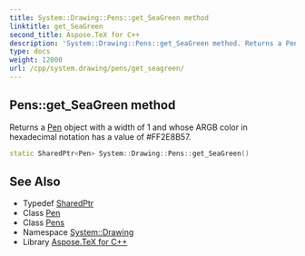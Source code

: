 ```yaml
---
title: System::Drawing::Pens::get_SeaGreen method
linktitle: get_SeaGreen
second_title: Aspose.TeX for C++
description: 'System::Drawing::Pens::get_SeaGreen method. Returns a Pen object with a width of 1 and whose ARGB color in hexadecimal notation has a value of #FF2E8B57 in C++.'
type: docs
weight: 12000
url: /cpp/system.drawing/pens/get_seagreen/
---
```

## Pens::get_SeaGreen method


Returns a [Pen](../../pen/) object with a width of 1 and whose ARGB color in hexadecimal notation has a value of #FF2E8B57.

```cpp
static SharedPtr<Pen> System::Drawing::Pens::get_SeaGreen()
```

## See Also

* Typedef [SharedPtr](../../../system/sharedptr/)
* Class [Pen](../../pen/)
* Class [Pens](../)
* Namespace [System::Drawing](../../)
* Library [Aspose.TeX for C++](../../../)
